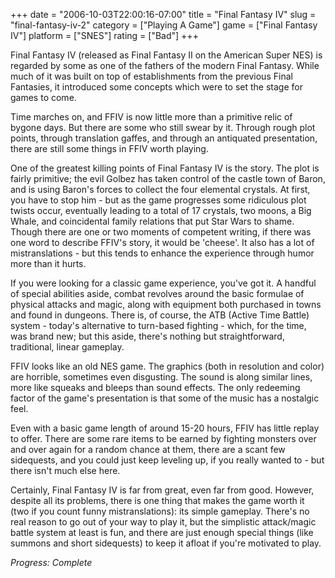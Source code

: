 +++
date = "2006-10-03T22:00:16-07:00"
title = "Final Fantasy IV"
slug = "final-fantasy-iv-2"
category = ["Playing A Game"]
game = ["Final Fantasy IV"]
platform = ["SNES"]
rating = ["Bad"]
+++

Final Fantasy IV (released as Final Fantasy II on the American Super NES) is regarded by some as one of the fathers of the modern Final Fantasy. While much of it was built on top of establishments from the previous Final Fantasies, it introduced some concepts which were to set the stage for games to come.

Time marches on, and FFIV is now little more than a primitive relic of bygone days. But there are some who still swear by it. Through rough plot points, through translation gaffes, and through an antiquated presentation, there are still some things in FFIV worth playing.

One of the greatest killing points of Final Fantasy IV is the story. The plot is fairly primitive; the evil Golbez has taken control of the castle town of Baron, and is using Baron's forces to collect the four elemental crystals. At first, you have to stop him - but as the game progresses some ridiculous plot twists occur, eventually leading to a total of 17 crystals, two moons, a Big Whale, and coincidental family relations that put Star Wars to shame. Though there are one or two moments of competent writing, if there was one word to describe FFIV's story, it would be 'cheese'. It also has a lot of mistranslations - but this tends to enhance the experience through humor more than it hurts.

If you were looking for a classic game experience, you've got it. A handful of special abilities aside, combat revolves around the basic formulae of physical attacks and magic, along with equipment both purchased in towns and found in dungeons. There is, of course, the ATB (Active Time Battle) system - today's alternative to turn-based fighting - which, for the time, was brand new; but this aside, there's nothing but straightforward, traditional, linear gameplay.

FFIV looks like an old NES game. The graphics (both in resolution and color) are horrible, sometimes even disgusting. The sound is along similar lines, more like squeaks and bleeps than sound effects. The only redeeming factor of the game's presentation is that some of the music has a nostalgic feel.

Even with a basic game length of around 15-20 hours, FFIV has little replay to offer. There are some rare items to be earned by fighting monsters over and over again for a random chance at them, there are a scant few sidequests, and you could just keep leveling up, if you really wanted to - but there isn't much else here.

Certainly, Final Fantasy IV is far from great, even far from good. However, despite all its problems, there is one thing that makes the game worth it (two if you count funny mistranslations): its simple gameplay. There's no real reason to go out of your way to play it, but the simplistic attack/magic battle system at least is fun, and there are just enough special things (like summons and short sidequests) to keep it afloat if you're motivated to play.

<i>Progress: Complete</i>